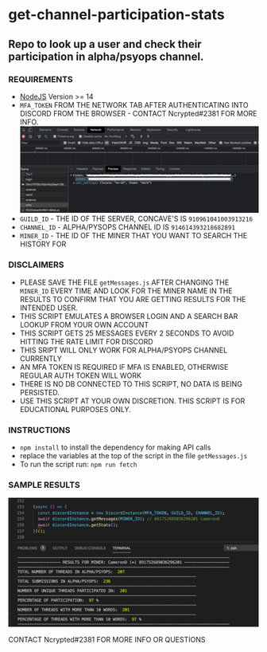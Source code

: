 # get-channel-participation-stats

## Repo to look up a user and check their participation in alpha/psyops channel.

### REQUIREMENTS

- [NodeJS](https://nodejs.org/en/download/) Version >= 14
- `MFA_TOKEN` FROM THE NETWORK TAB AFTER AUTHENTICATING INTO DISCORD FROM THE BROWSER - CONTACT Ncrypted#2381 FOR MORE INFO. ![Token from the network tab after authenticating into discord via the browser](images/mfa_token.png)
- `GUILD_ID` - THE ID OF THE SERVER, CONCAVE'S IS `910961041003913216`
- `CHANNEL_ID` - ALPHA/PYSOPS CHANNEL ID IS `914614393218682891`
- `MINER_ID` - THE ID OF THE MINER THAT YOU WANT TO SEARCH THE HISTORY FOR

### DISCLAIMERS

- PLEASE SAVE THE FILE `getMessages.js` AFTER CHANGING THE `MINER_ID` EVERY TIME AND LOOK FOR THE MINER NAME IN THE RESULTS TO CONFIRM THAT YOU ARE GETTING RESULTS FOR THE INTENDED USER.
- THIS SCRIPT EMULATES A BROWSER LOGIN AND A SEARCH BAR LOOKUP FROM YOUR OWN ACCOUNT
- THIS SCRIPT GETS 25 MESSAGES EVERY 2 SECONDS TO AVOID HITTING THE RATE LIMIT FOR DISCORD
- THIS SRIPT WILL ONLY WORK FOR ALPHA/PSYOPS CHANNEL CURRENTLY
- AN MFA TOKEN IS REQUIRED IF MFA IS ENABLED, OTHERWISE REGULAR AUTH TOKEN WILL WORK
- THERE IS NO DB CONNECTED TO THIS SCRIPT, NO DATA IS BEING PERSISTED.
- USE THIS SCRIPT AT YOUR OWN DISCRETION. THIS SCRIPT IS FOR EDUCATIONAL PURPOSES ONLY.

### INSTRUCTIONS

- `npm install` to install the dependency for making API calls
- replace the variables at the top of the script in the file `getMessages.js`
- To run the script run: `npm run fetch`

### SAMPLE RESULTS

![RESULTS](images/sample-results.png)

CONTACT Ncrypted#2381 FOR MORE INFO OR QUESTIONS
